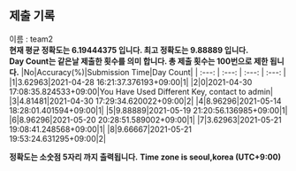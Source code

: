 


  
## 제출 기록  
이름 : team2  
**현재 평균 정확도는 6.19444375 입니다. 최고 정확도는 9.88889 입니다.**  
**Day Count는 같은날 제출한 횟수를 의미 합니다. 총 제출 횟수는 100번으로 제한 됩니다.**
|No|Accuracy(%)|Submission Time|Day Count|
| :---: | :---: | :---: | :---: |
|1|3.62963|2021-04-28 16:21:37.376193+09:00|1|
|2|0|2021-04-30 17:08:35.824533+09:00|You Have Used Different Key, contact to admin|
|3|4.81481|2021-04-30 17:29:34.620022+09:00|2|
|4|8.96296|2021-05-14 18:28:01.401594+09:00|1|
|5|9.88889|2021-05-19 21:20:56.136985+09:00|1|
|6|8.96296|2021-05-20 20:28:51.589002+09:00|1|
|7|3.62963|2021-05-21 19:08:41.248568+09:00|1|
|8|9.66667|2021-05-21 19:53:24.631295+09:00|2|


**정확도는 소숫점 5자리 까지 출력됩니다.**
**Time zone is seoul,korea (UTC+9:00)**

